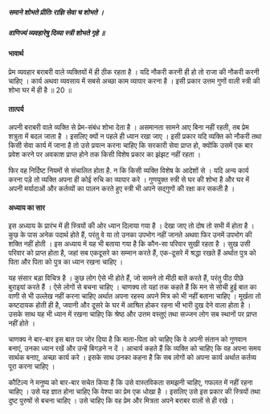 ##### समाने शोभते प्रीतिः राज्ञि सेवा च शोभते ।
##### वाणिज्यं व्यवहारेषु दिव्या स्त्री शोभते गृहे ॥

#### भावार्थ

प्रेम व्यवहार बराबरी वाले व्यक्तियों में ही ठीक रहता है । यदि नौकरी करनी ही हो तो राजा की नौकरी करनी चाहिए । कार्य अथवा व्यवसाय में सबसे अच्छा काम व्यापार करना है । इसी प्रकार उत्तम गुणों वाली स्त्री की शोभा घर में ही है ॥ 20 ॥

#### तात्पर्य

अपनी बराबरी वाले व्यक्ति से प्रेम-संबंध शोभा देता है । असमानता सामने आए बिना नहीं रहती, तब प्रेम शत्रुता में बदल जाता है । इसलिए क्यों न पहले ही ध्यान रखा जाए । इसी प्रकार यदि व्यक्ति को नौकरी तथा किसी सेवा कार्य में जाना है तो उसे प्रयत्न करना चाहिए कि सरकारी सेवा प्राप्त हो, क्योंकि उसमें एक बार प्रवेश करने पर अवकाश प्राप्त होने तक किसी विशेष प्रकार का झंझट नहीं रहता ।

फिर वह निर्दिष्ट नियमों से संचालित होता है. न कि किसी व्यक्ति विशेष के आदेशों से । यदि अन्य कार्य करना पड़े तो व्यक्ति अपना ही कोई रुचि का व्यापार करे । गुणयुक्त स्त्री से घर की शोभा है और घर में अपनी मर्यादाओं और कर्तव्यों का पालन करते हुए स्त्री भी अपने सद्गुणों की रक्षा कर सकती है ।

#### अध्याय का सार

इस अध्याय के प्रारंभ में ही स्त्रियों की ओर ध्यान दिलाया गया है । देखा जाए तो दोष तो सभी में होता है । कुछ के पास अनेक पदार्थ होते हैं, परंतु वे या तो उनका उपभोग नहीं जानते अथवा फिर उनमें उपभोग की शक्ति नहीं होती । इस अध्याय में यह भी बताया गया है कि कौन-सा परिवार सुखी रहता है । सुख उसी परिवार को प्राप्त होता है, जहां सब एकदूसरे का सम्मान करते हैं, एक-दूसरे में श्रद्धा रखते हैं अर्थात पुत्र को पिता और पिता को पुत्र का ध्यान रखना चाहिए ।

यह संसार बड़ा विचित्र है । कुछ लोग ऐसे भी होते हैं, जो सामने तो मीठी बातें करते हैं, परंतु पीठ पीछे बुराइयां करते हैं । ऐसे लोगों से बचना चाहिए । चाणक्य तो यहां तक कहते हैं कि मन से सोची हुई बात का वाणी से भी उल्लेख नहीं करना चाहिए अर्थात अपना रहस्य अपने मित्र को भी नहीं बताना चाहिए । मूर्खता तो कष्टदायक होती ही है, जवानी और दूसरे के घर में आश्रित होकर रहना भी भारी दुख देने वाला होता है । उसके साथ यह भी ध्यान में रखना चाहिए कि श्रेष्ठ और उत्तम वस्तुएं तथा सज्जन लोग सब स्थानों पर प्राप्त नहीं होते ।

चाणक्य ने बार-बार इस बात पर जोर दिया है कि माता-पिता को चाहिए कि वे अपनी संतान को गुणवान बनाएं, उनका ध्यान रखें और उन्हें बिगड़ने न दें । आचार्य कहते हैं कि व्यक्ति को चाहिए कि वह अपना समय सार्थक बनाए, अच्छा कार्य करे । इसके साथ उनका कहना है कि सब लोगों को अपना कार्य अर्थात कर्तव्य पूरा करना चाहिए ।

कौटिल्य ने मनुष्य को बार-बार सचेत किया है कि उसे वास्तविकता समझनी चाहिए, गफलत में नहीं रहना चाहिए । उसे यह ज्ञात होना चाहिए कि वेश्या का प्रेम एक धोखा है । इसलिए उसे इस प्रकार की स्त्रियों तथा दुष्ट पुरुषों से बचना चाहिए । उसे चाहिए कि वह प्रेम और मित्रता अपने बराबर वालों से ही रखे ।